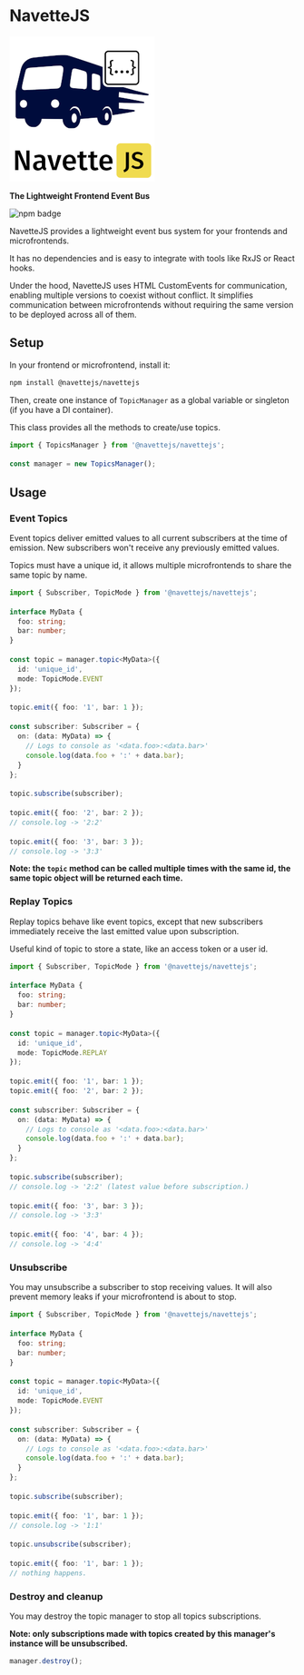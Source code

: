 # NavetteJS

![navettejs logo](https://github.com/navettejs/navettejs/blob/main/assets/small_logo_whitebg.png?raw=true)

**The Lightweight Frontend Event Bus**

![npm badge](https://img.shields.io/npm/v/%40navettejs%2Fnavettejs)

NavetteJS provides a lightweight event bus system
for your frontends and microfrontends.

It has no dependencies and is easy to integrate
with tools like RxJS or React hooks.

Under the hood, NavetteJS uses HTML CustomEvents
for communication, enabling multiple versions
to coexist without conflict. It simplifies 
communication between microfrontends
without requiring the same version to be deployed 
across all of them.

## Setup

In your frontend or microfrontend, install it:

```sh
npm install @navettejs/navettejs
```

Then, create one instance of `TopicManager` as a
global variable or singleton (if you have a DI
container).

This class provides all the methods to create/use
topics.

```ts
import { TopicsManager } from '@navettejs/navettejs';

const manager = new TopicsManager();
```

## Usage

### Event Topics

Event topics deliver emitted values to all current subscribers at the time of emission.
New subscribers won't receive any previously emitted values.

Topics must have a unique id, it allows multiple microfrontends to share the same topic by name.

```ts
import { Subscriber, TopicMode } from '@navettejs/navettejs';

interface MyData {
  foo: string;
  bar: number;
}

const topic = manager.topic<MyData>({
  id: 'unique_id',
  mode: TopicMode.EVENT
});

topic.emit({ foo: '1', bar: 1 });

const subscriber: Subscriber = {
  on: (data: MyData) => {
    // Logs to console as '<data.foo>:<data.bar>'
    console.log(data.foo + ':' + data.bar);
  }
};

topic.subscribe(subscriber);

topic.emit({ foo: '2', bar: 2 });
// console.log -> '2:2'

topic.emit({ foo: '3', bar: 3 });
// console.log -> '3:3'
```

**Note: the `topic` method can be called multiple times with the same id, the same topic object
will be returned each time.**

### Replay Topics

Replay topics behave like event topics, except that new subscribers
immediately receive the last emitted value upon subscription.

Useful kind of topic to store a state, like an access token or a user id.

```ts
import { Subscriber, TopicMode } from '@navettejs/navettejs';

interface MyData {
  foo: string;
  bar: number;
}

const topic = manager.topic<MyData>({
  id: 'unique_id',
  mode: TopicMode.REPLAY
});

topic.emit({ foo: '1', bar: 1 });
topic.emit({ foo: '2', bar: 2 });

const subscriber: Subscriber = {
  on: (data: MyData) => {
    // Logs to console as '<data.foo>:<data.bar>'
    console.log(data.foo + ':' + data.bar);
  }
};

topic.subscribe(subscriber);
// console.log -> '2:2' (latest value before subscription.)

topic.emit({ foo: '3', bar: 3 });
// console.log -> '3:3'

topic.emit({ foo: '4', bar: 4 });
// console.log -> '4:4'
```

### Unsubscribe

You may unsubscribe a subscriber to stop receiving values.
It will also prevent memory leaks if your microfrontend is about to stop.

```ts
import { Subscriber, TopicMode } from '@navettejs/navettejs';

interface MyData {
  foo: string;
  bar: number;
}

const topic = manager.topic<MyData>({
  id: 'unique_id',
  mode: TopicMode.EVENT
});

const subscriber: Subscriber = {
  on: (data: MyData) => {
    // Logs to console as '<data.foo>:<data.bar>'
    console.log(data.foo + ':' + data.bar);
  }
};

topic.subscribe(subscriber);

topic.emit({ foo: '1', bar: 1 });
// console.log -> '1:1'

topic.unsubscribe(subscriber);

topic.emit({ foo: '1', bar: 1 });
// nothing happens.
```

### Destroy and cleanup

You may destroy the topic manager to stop all topics subscriptions.

**Note: only subscriptions made with topics created by this manager's 
instance will be unsubscribed.**

```ts
manager.destroy();
```
